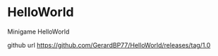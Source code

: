 # HelloWorld
Minigame HelloWorld

github url https://github.com/GerardBP77/HelloWorld/releases/tag/1.0
